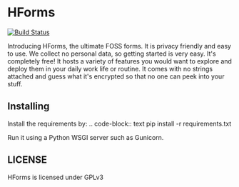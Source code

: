 # HForms
[![Build Status](https://travis-ci.com/HForms/Flask_form.svg?token=zjdaJnfU6G4oUudsTzAu&branch=test)](https://travis-ci.com/HForms/Flask_form)

Introducing HForms, the ultimate FOSS forms. It is privacy friendly and easy to use. We collect no personal data, so getting started is very easy. It's completely free! It hosts a variety of features you would want to explore and deploy them in your daily work life or routine. It comes with no strings attached and guess what it's encrypted so that no one can peek into your stuff.

**Installing**
---------------

Install the requirements by:
.. code-block:: text
	pip install -r requirements.txt

Run it using a Python WSGI server such as Gunicorn.

**LICENSE**
------------

HForms is licensed under GPLv3
